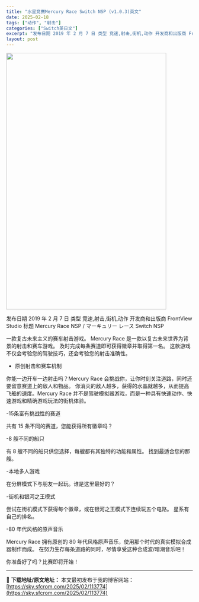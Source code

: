 ```yaml
---
title: "水星竞赛Mercury Race Switch NSP (v1.0.3)英文"
date: 2025-02-18
tags: ["动作", "射击"]
categories: ["Switch英日文"]
excerpt: "发布日期 2019 年 2 月 7 日 类型 竞速,射击,街机,动作 开发商和出版商 FrontView Studio 标题 Mercury Race NSP / マーキュリー レース Switch NSP 一款复古未来主义的赛车射击游戏。 Mercury Race 是一款以复古未来世界为背景的射击&hellip;"
layout: post
---
```


<img class="aligncenter size-full wp-image-113775" src="https://sky.sfcrom.com/wp-content/uploads/2025/02/2025021804050332.webp" alt="" width="432" height="692" />

发布日期 2019 年 2 月 7 日
类型 竞速,射击,街机,动作
开发商和出版商 FrontView Studio
标题 Mercury Race NSP / マーキュリー レース Switch NSP

一款复古未来主义的赛车射击游戏。
Mercury Race 是一款以复古未来世界为背景的射击和赛车游戏。
及时完成每条赛道即可获得徽章并取得第一名。
这款游戏不仅会考验您的驾驶技巧，还会考验您的射击准确性。

- 原创射击和赛车机制

你能一边开车一边射击吗？Mercury Race 会挑战你，让你时刻关注道路，同时还要留意赛道上的敌人和物品。
你消灭的敌人越多，获得的水晶就越多，从而提高飞船的速度。Mercury
Race 并不是驾驶模拟器游戏，而是一种具有快速动作、快速游戏和精确游戏玩法的街机体验。

-15条富有挑战性的赛道

共有 15 条不同的赛道，您能获得所有徽章吗？

-8 艘不同的船只

有 8 艘不同的船只供您选择，每艘都有其独特的功能和属性。
找到最适合您的那艘。

-本地多人游戏

在分屏模式下与朋友一起玩。谁是这里最好的？

-街机和银河之王模式

尝试在街机模式下获得每个徽章，或在银河之王模式下连续玩五个电路。
星系有自己的排名。

-80 年代风格的原声音乐

Mercury Race 拥有原创的 80 年代风格原声音乐，使用那个时代的真实模拟合成器制作而成。
在努力生存每条道路的同时，尽情享受这种合成波/暗潮音乐吧！

你准备好了吗？比赛即将开始！

---
📖 **下载地址/原文地址：** 本文最初发布于我的博客网站：[https://sky.sfcrom.com/2025/02/113774](https://sky.sfcrom.com/2025/02/113774)
